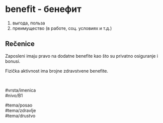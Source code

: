 # benefit - бенефит

1. выгода, польза
2. преимущество (в работе, соц. условиях и т.д.)

## Rečenice

Zaposleni imaju pravo na dodatne benefite kao što su privatno osiguranje i bonusi.

Fizička aktivnost ima brojne zdravstvene benefite.

<br>

#vrsta/imenica  
#nivo/B1  

#tema/posao  
#tema/zdravlje  
#tema/drustvo 